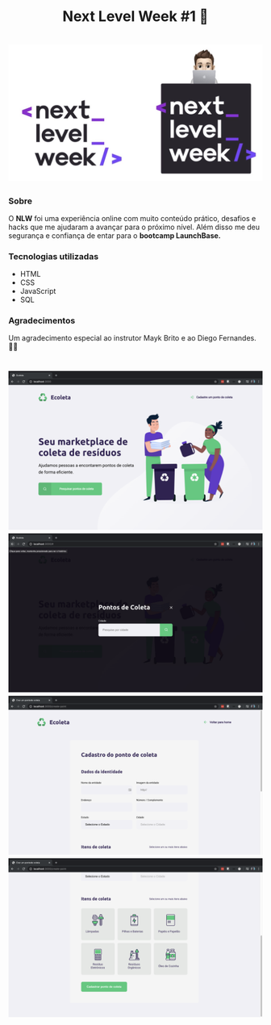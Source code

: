 <h1 align="center"> Next Level Week #1 🚀 </h1> 

<h1 align="center">
    <img src="public/nlw.jpg">
 </h1> 

### Sobre

O **NLW** foi uma experiência online com muito conteúdo prático, desafios e hacks que me ajudaram a avançar para o próximo nível. Além disso me deu segurança e confiança de entar para o **bootcamp LaunchBase.**

### Tecnologias utilizadas

- HTML
- CSS
- JavaScript
- SQL

### Agradecimentos

Um agradecimento especial ao instrutor Mayk Brito e ao Diego Fernandes. 🚀💜

<h1 align="center">
    <img src="public/ecoleta-home.png">
    <img src="public/ecoleta-search.png">
    <img src="public/ecoleta-formulario1.png">
    <img src="public/ecoleta-formulario2.png">
 </h1> 






